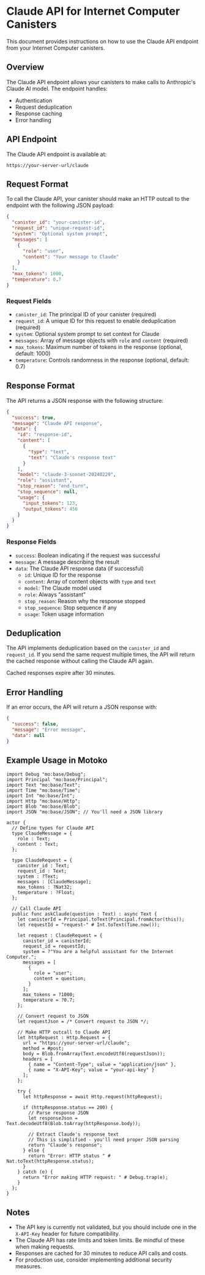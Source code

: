 # Claude API for Internet Computer Canisters

This document provides instructions on how to use the Claude API endpoint from your Internet Computer canisters.

## Overview

The Claude API endpoint allows your canisters to make calls to Anthropic's Claude AI model. The endpoint handles:

- Authentication
- Request deduplication
- Response caching
- Error handling

## API Endpoint

The Claude API endpoint is available at:

```
https://your-server-url/claude
```

## Request Format

To call the Claude API, your canister should make an HTTP outcall to the endpoint with the following JSON payload:

```json
{
  "canister_id": "your-canister-id",
  "request_id": "unique-request-id",
  "system": "Optional system prompt",
  "messages": [
    {
      "role": "user",
      "content": "Your message to Claude"
    }
  ],
  "max_tokens": 1000,
  "temperature": 0.7
}
```

### Request Fields

- `canister_id`: The principal ID of your canister (required)
- `request_id`: A unique ID for this request to enable deduplication (required)
- `system`: Optional system prompt to set context for Claude
- `messages`: Array of message objects with `role` and `content` (required)
- `max_tokens`: Maximum number of tokens in the response (optional, default: 1000)
- `temperature`: Controls randomness in the response (optional, default: 0.7)

## Response Format

The API returns a JSON response with the following structure:

```json
{
  "success": true,
  "message": "Claude API response",
  "data": {
    "id": "response-id",
    "content": [
      {
        "type": "text",
        "text": "Claude's response text"
      }
    ],
    "model": "claude-3-sonnet-20240229",
    "role": "assistant",
    "stop_reason": "end_turn",
    "stop_sequence": null,
    "usage": {
      "input_tokens": 123,
      "output_tokens": 456
    }
  }
}
```

### Response Fields

- `success`: Boolean indicating if the request was successful
- `message`: A message describing the result
- `data`: The Claude API response data (if successful)
  - `id`: Unique ID for the response
  - `content`: Array of content objects with `type` and `text`
  - `model`: The Claude model used
  - `role`: Always "assistant"
  - `stop_reason`: Reason why the response stopped
  - `stop_sequence`: Stop sequence if any
  - `usage`: Token usage information

## Deduplication

The API implements deduplication based on the `canister_id` and `request_id`. If you send the same request multiple times, the API will return the cached response without calling the Claude API again.

Cached responses expire after 30 minutes.

## Error Handling

If an error occurs, the API will return a JSON response with:

```json
{
  "success": false,
  "message": "Error message",
  "data": null
}
```

## Example Usage in Motoko

```motoko
import Debug "mo:base/Debug";
import Principal "mo:base/Principal";
import Text "mo:base/Text";
import Time "mo:base/Time";
import Int "mo:base/Int";
import Http "mo:base/Http";
import Blob "mo:base/Blob";
import JSON "mo:base/JSON"; // You'll need a JSON library

actor {
  // Define types for Claude API
  type ClaudeMessage = {
    role : Text;
    content : Text;
  };

  type ClaudeRequest = {
    canister_id : Text;
    request_id : Text;
    system : ?Text;
    messages : [ClaudeMessage];
    max_tokens : ?Nat32;
    temperature : ?Float;
  };

  // Call Claude API
  public func askClaude(question : Text) : async Text {
    let canisterId = Principal.toText(Principal.fromActor(this));
    let requestId = "request-" # Int.toText(Time.now());
    
    let request : ClaudeRequest = {
      canister_id = canisterId;
      request_id = requestId;
      system = ?"You are a helpful assistant for the Internet Computer.";
      messages = [
        {
          role = "user";
          content = question;
        }
      ];
      max_tokens = ?1000;
      temperature = ?0.7;
    };
    
    // Convert request to JSON
    let requestJson = /* Convert request to JSON */;
    
    // Make HTTP outcall to Claude API
    let httpRequest : Http.Request = {
      url = "https://your-server-url/claude";
      method = #post;
      body = Blob.fromArray(Text.encodeUtf8(requestJson));
      headers = [
        { name = "Content-Type"; value = "application/json" },
        { name = "X-API-Key"; value = "your-api-key" }
      ];
    };
    
    try {
      let httpResponse = await Http.request(httpRequest);
      
      if (httpResponse.status == 200) {
        // Parse response JSON
        let responseJson = Text.decodeUtf8(Blob.toArray(httpResponse.body));
        
        // Extract Claude's response text
        // This is simplified - you'll need proper JSON parsing
        return "Claude's response"; 
      } else {
        return "Error: HTTP status " # Nat.toText(httpResponse.status);
      }
    } catch (e) {
      return "Error making HTTP request: " # Debug.trap(e);
    }
  };
}
```

## Notes

- The API key is currently not validated, but you should include one in the `X-API-Key` header for future compatibility.
- The Claude API has rate limits and token limits. Be mindful of these when making requests.
- Responses are cached for 30 minutes to reduce API calls and costs.
- For production use, consider implementing additional security measures. 